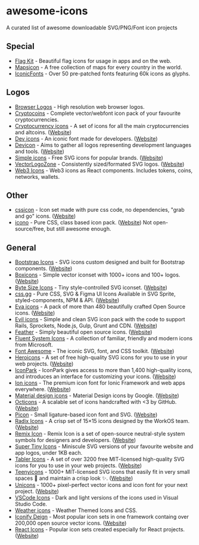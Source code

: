# awesome-icons

A curated list of awesome downloadable SVG/PNG/Font icon projects

## Special

- [Flag Kit](https://github.com/madebybowtie/FlagKit) - Beautiful flag icons for usage in apps and on the web.
- [Mapsicon](https://github.com/djaiss/mapsicon) - A free collection of maps for every country in the world.
- [IconicFonts](https://github.com/iconicFonts/iconic-fonts) - Over 50 pre-patched fonts featuring 60k icons as glyphs.

## Logos

- [Browser Logos](https://github.com/alrra/browser-logos) - High resolution web browser logos.
- [Cryptocoins](https://github.com/AllienWorks/cryptocoins) - Complete vector/webfont icon pack of your favourite cryptocurrencies.
- [Cryptocurrency icons](https://github.com/atomiclabs/cryptocurrency-icons) - A set of icons for all the main cryptocurrencies and altcoins. ([Website](http://cryptoicons.co))
- [Dev icons](https://github.com/vorillaz/devicons) - An iconic font made for developers. ([Website](http://vorillaz.github.io/devicons))
- [Devicon](https://github.com/devicons/devicon) - Aims to gather all logos representing development languages and tools. ([Website](https://devicons.github.io/devicon))
- [Simple icons](https://github.com/simple-icons/simple-icons) - Free SVG icons for popular brands. ([Website](https://simpleicons.org/))
- [VectorLogoZone](https://github.com/VectorLogoZone/vectorlogozone) - Consistently sized/formated SVG logos. ([Website](https://www.vectorlogo.zone/))
- [Web3 Icons](https://github.com/0xa3k5/web3icons) - Web3 icons as React components. Includes tokens, coins, networks, wallets.

## Other

- [cssicon](https://github.com/wentin/cssicon) - Icon set made with pure css code, no dependencies, "grab and go" icons. ([Website](https://cssicon.space))
- [icono](https://github.com/saeedalipoor/icono) - Pure CSS, class based icon pack. ([Website](https://saeedalipoor.github.io/icono)) Not open-source/free, but still awesome enough.

## General

- [Bootstrap Icons](https://github.com/twbs/icons) - SVG icons custom designed and built for Bootstrap components. ([Website](https://icons.getbootstrap.com/))
- [Boxicons](https://github.com/atisawd/boxicons) - Simple vector iconset with 1000+ icons and 100+ logos. ([Website](https://boxicons.com/))
- [Byte Size Icons](https://github.com/danklammer/bytesize-icons) - Tiny style-controlled SVG iconset. ([Website](https://danklammer.com/bytesize-icons))
- [css.gg](https://github.com/astrit/css.gg) - Pure CSS, SVG & Figma UI Icons Available in SVG Sprite, styled-components, NPM & API. ([Website](https://css.gg))
- [Eva icons](https://github.com/akveo/eva-icons) - A pack of more than 480 beautifully crafted Open Source icons. ([Website](https://akveo.github.io/eva-icons))
- [Evil icons](https://github.com/evil-icons/evil-icons) - Simple and clean SVG icon pack with the code to support Rails, Sprockets, Node.js, Gulp, Grunt and CDN. ([Website](http://evil-icons.io))
- [Feather](https://github.com/feathericons/feather) - Simply beautiful open source icons. ([Website](https://feathericons.com))
- [Fluent System Icons](https://github.com/microsoft/fluentui-system-icons) - A collection of familiar, friendly and modern icons from Microsoft.
- [Font Awesome](https://github.com/FortAwesome/Font-Awesome) - The iconic SVG, font, and CSS toolkit. ([Website](https://fontawesome.com))
- [Heroicons](https://github.com/refactoringui/heroicons) - A set of free high-quality SVG icons for you to use in your web projects. ([Website](https://heroicons.dev))
- [IconPark](https://github.com/bytedance/IconPark) - IconPark gives access to more than 1,400 high-quality icons, and introduces an interface for customizing your icons. ([Website](https://iconpark.bytedance.com))
- [Ion icons](https://github.com/ionic-team/ionicons) - The premium icon font for Ionic Framework and web apps everywhere. ([Website](https://ionicons.com))
- [Material design icons](https://github.com/google/material-design-icons) - Material Design icons by Google. ([Website](https://fonts.google.com/icons))
- [Octicons](https://github.com/primer/octicons) - A scalable set of icons handcrafted with <3 by GitHub. ([Website](https://octicons.github.com))
- [Picon](https://github.com/yne/picon) - Small ligature-based icon font and SVG. ([Website](https://yne.fr/picon))
- [Radix Icons](https://github.com/radix-ui/icons) - A crisp set of 15×15 icons designed by the WorkOS team. ([Website](https://www.radix-ui.com/icons/))
- [Remix Icon](https://github.com/Remix-Design/RemixIcon) - Remix Icon is a set of open-source neutral-style system symbols for designers and developers. ([Website](https://remixicon.com))
- [Super Tiny Icons](https://github.com/edent/SuperTinyIcons) - Miniscule SVG versions of your favourite website and app logos, under 1KB each.
- [Tabler Icons](https://github.com/tabler/tabler-icons) - A set of over 3200 free MIT-licensed high-quality SVG icons for you to use in your web projects. ([Website](https://tabler-icons.io))
- [Teenyicons](https://github.com/teenyicons/teenyicons) - 1000+ MIT-licensed SVG icons that easily fit in very small spaces :pinching_hand: and maintain a crisp look :sparkles:. ([Website](https://teenyicons.com))
- [Unicons](https://github.com/iconscout/unicons) - 1000+ pixel-perfect vector icons and icon font for your next project. ([Website](https://iconscout.com/unicons))
- [VSCode Icons](https://github.com/microsoft/vscode-icons) - Dark and light versions of the icons used in Visual Studio Code.
- [Weather icons](https://github.com/erikflowers/weather-icons) - Weather Themed Icons and CSS.
- [Iconify Deign](https://github.com/iconify/iconify) - Most popular icon sets in one framework containg over 200,000 open source vector icons. ([Website](https://iconify.design))
- [React Icons](https://github.com/react-icons/react-icons) - Popular icon sets created especially for React projects. ([Website](https://react-icons.github.io/react-icons/))
